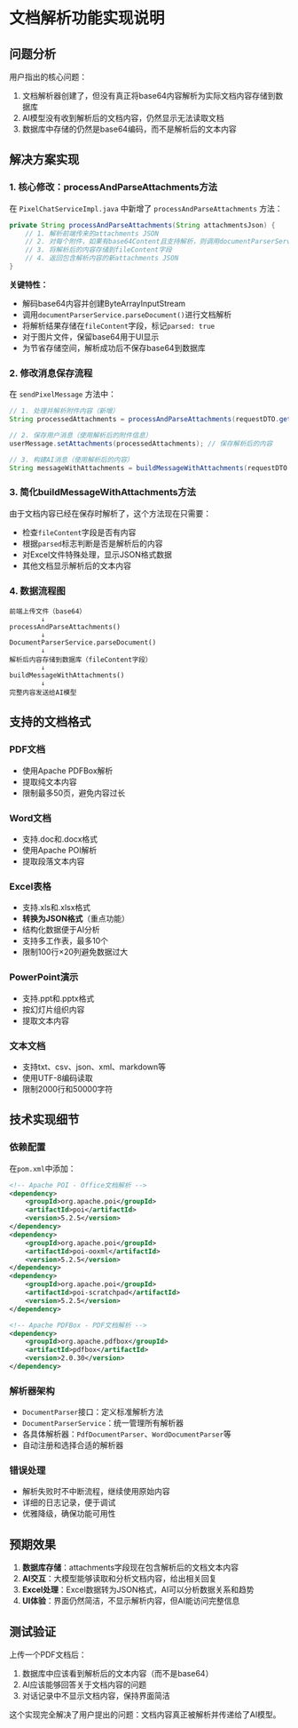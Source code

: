 # 文档解析功能实现说明

## 问题分析

用户指出的核心问题：
1. 文档解析器创建了，但没有真正将base64内容解析为实际文档内容存储到数据库
2. AI模型没有收到解析后的文档内容，仍然显示无法读取文档
3. 数据库中存储的仍然是base64编码，而不是解析后的文本内容

## 解决方案实现

### 1. 核心修改：processAndParseAttachments方法

在 `PixelChatServiceImpl.java` 中新增了 `processAndParseAttachments` 方法：

```java
private String processAndParseAttachments(String attachmentsJson) {
    // 1. 解析前端传来的attachments JSON
    // 2. 对每个附件，如果有base64Content且支持解析，则调用documentParserService
    // 3. 将解析后的内容存储到fileContent字段
    // 4. 返回包含解析内容的新attachments JSON
}
```

**关键特性：**
- 解码base64内容并创建ByteArrayInputStream
- 调用`documentParserService.parseDocument()`进行文档解析
- 将解析结果存储在`fileContent`字段，标记`parsed: true`
- 对于图片文件，保留base64用于UI显示
- 为节省存储空间，解析成功后不保存base64到数据库

### 2. 修改消息保存流程

在 `sendPixelMessage` 方法中：

```java
// 1. 处理并解析附件内容（新增）
String processedAttachments = processAndParseAttachments(requestDTO.getAttachments());

// 2. 保存用户消息（使用解析后的附件信息）
userMessage.setAttachments(processedAttachments); // 保存解析后的内容

// 3. 构建AI消息（使用解析后的内容）
String messageWithAttachments = buildMessageWithAttachments(requestDTO.getMessage(), processedAttachments);
```

### 3. 简化buildMessageWithAttachments方法

由于文档内容已经在保存时解析了，这个方法现在只需要：
- 检查`fileContent`字段是否有内容
- 根据`parsed`标志判断是否是解析后的内容
- 对Excel文件特殊处理，显示JSON格式数据
- 其他文档显示解析后的文本内容

### 4. 数据流程图

```
前端上传文件（base64）
        ↓
processAndParseAttachments()
        ↓
DocumentParserService.parseDocument()
        ↓
解析后内容存储到数据库（fileContent字段）
        ↓
buildMessageWithAttachments()
        ↓
完整内容发送给AI模型
```

## 支持的文档格式

### PDF文档
- 使用Apache PDFBox解析
- 提取纯文本内容
- 限制最多50页，避免内容过长

### Word文档  
- 支持.doc和.docx格式
- 使用Apache POI解析
- 提取段落文本内容

### Excel表格
- 支持.xls和.xlsx格式  
- **转换为JSON格式**（重点功能）
- 结构化数据便于AI分析
- 支持多工作表，最多10个
- 限制100行×20列避免数据过大

### PowerPoint演示
- 支持.ppt和.pptx格式
- 按幻灯片组织内容
- 提取文本内容

### 文本文档
- 支持txt、csv、json、xml、markdown等
- 使用UTF-8编码读取
- 限制2000行和50000字符

## 技术实现细节

### 依赖配置
在`pom.xml`中添加：
```xml
<!-- Apache POI - Office文档解析 -->
<dependency>
    <groupId>org.apache.poi</groupId>
    <artifactId>poi</artifactId>
    <version>5.2.5</version>
</dependency>
<dependency>
    <groupId>org.apache.poi</groupId>
    <artifactId>poi-ooxml</artifactId>
    <version>5.2.5</version>
</dependency>
<dependency>
    <groupId>org.apache.poi</groupId>
    <artifactId>poi-scratchpad</artifactId>
    <version>5.2.5</version>
</dependency>

<!-- Apache PDFBox - PDF文档解析 -->
<dependency>
    <groupId>org.apache.pdfbox</groupId>
    <artifactId>pdfbox</artifactId>
    <version>2.0.30</version>
</dependency>
```

### 解析器架构
- `DocumentParser`接口：定义标准解析方法
- `DocumentParserService`：统一管理所有解析器
- 各具体解析器：`PdfDocumentParser`、`WordDocumentParser`等
- 自动注册和选择合适的解析器

### 错误处理
- 解析失败时不中断流程，继续使用原始内容
- 详细的日志记录，便于调试
- 优雅降级，确保功能可用性

## 预期效果

1. **数据库存储**：attachments字段现在包含解析后的文档文本内容
2. **AI交互**：大模型能够读取和分析文档内容，给出相关回复
3. **Excel处理**：Excel数据转为JSON格式，AI可以分析数据关系和趋势
4. **UI体验**：界面仍然简洁，不显示解析内容，但AI能访问完整信息

## 测试验证

上传一个PDF文档后：
1. 数据库中应该看到解析后的文本内容（而不是base64）
2. AI应该能够回答关于文档内容的问题
3. 对话记录中不显示文档内容，保持界面简洁

这个实现完全解决了用户提出的问题：文档内容真正被解析并传递给了AI模型。 